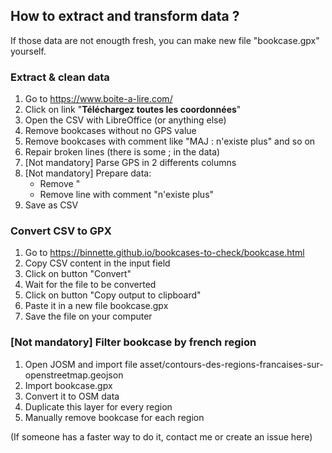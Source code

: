 ## How to extract and transform data ?

If those data are not enougth fresh, you can make new file "bookcase.gpx" yourself.

### Extract & clean data

1. Go to https://www.boite-a-lire.com/
1. Click on link "**Téléchargez toutes les coordonnées**"
1. Open the CSV with LibreOffice (or anything else)
1. Remove bookcases without no GPS value
1. Remove bookcases with comment like "MAJ : n'existe plus" and so on
1. Repair broken lines (there is some ; in the data)
1. [Not mandatory] Parse GPS in 2 differents columns
1. [Not mandatory] Prepare data:
   * Remove "
   * Remove line with comment "n'existe plus"
1. Save as CSV

### Convert CSV to GPX

1. Go to https://binnette.github.io/bookcases-to-check/bookcase.html
1. Copy CSV content in the input field
1. Click on button "Convert"
1. Wait for the file to be converted
1. Click on button "Copy output to clipboard"
1. Paste it in a new file bookcase.gpx
1. Save the file on your computer

### [Not mandatory] Filter bookcase by french region

1. Open JOSM and import file asset/contours-des-regions-francaises-sur-openstreetmap.geojson
1. Import bookcase.gpx
1. Convert it to OSM data
1. Duplicate this layer for every region
1. Manually remove bookcase for each region

(If someone has a faster way to do it, contact me or create an issue here)